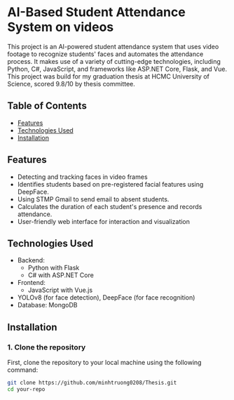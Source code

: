 # AI-Based Student Attendance System on videos

This project is an AI-powered student attendance system that uses video footage to recognize students' faces and automates the attendance process. It makes use of a variety of cutting-edge technologies, including Python, C#, JavaScript, and frameworks like ASP.NET Core, Flask, and Vue. This project was build for my graduation thesis at HCMC University of Science, scored 9.8/10 by thesis committee.

## Table of Contents
- [Features](#features)
- [Technologies Used](#technologies-used)
- [Installation](#installation)

## Features
- Detecting and tracking faces in video frames
- Identifies students based on pre-registered facial features using DeepFace.
- Using STMP Gmail to send email to absent students.
- Calculates the duration of each student's presence and records attendance.
- User-friendly web interface for interaction and visualization

## Technologies Used
- Backend:
  - Python with Flask
  - C# with ASP.NET Core
- Frontend:
  - JavaScript with Vue.js
- YOLOv8 (for face detection), DeepFace (for face recognition)
- Database: MongoDB

## Installation
### 1. Clone the repository
First, clone the repository to your local machine using the following command:

```bash
git clone https://github.com/minhtruong0208/Thesis.git
cd your-repo
